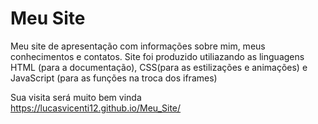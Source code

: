 # Meu Site
Meu site de apresentação com informações sobre mim, meus conhecimentos e contatos.
Site foi produzido utiliazando as linguagens HTML (para a documentação), CSS(para as estilizações e animações) e JavaScript (para as funções na troca dos iframes)

Sua visita será muito bem vinda </br>
<a href="https://lucasvicenti12.github.io/Meu_Site/">https://lucasvicenti12.github.io/Meu_Site/</a>
